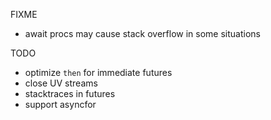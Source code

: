 FIXME
* await procs may cause stack overflow in some situations

TODO
* optimize `then` for immediate futures
* close UV streams
* stacktraces in futures
* support asyncfor
